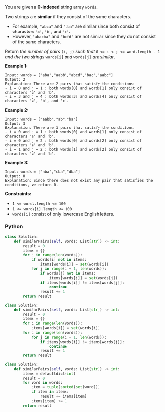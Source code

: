 You are given a  **0-indexed**  string array  `words`.

Two strings are  **similar**  if they consist of the same characters.

- For example,  `"abca"`  and  `"cba"`  are similar since both consist of characters  `'a'`,  `'b'`, and  `'c'`.
- However,  `"abacba"`  and  `"bcfd"`  are not similar since they do not consist of the same characters.

Return  _the number of pairs_ `(i, j)` _such that_ `0 <= i < j <= word.length - 1` _and the two strings_ `words[i]`
_and_ `words[j]` _are similar_.

**Example 1:**

```
Input: words = ["aba","aabb","abcd","bac","aabc"]
Output: 2
Explanation: There are 2 pairs that satisfy the conditions:
- i = 0 and j = 1 : both words[0] and words[1] only consist of characters 'a' and 'b'. 
- i = 3 and j = 4 : both words[3] and words[4] only consist of characters 'a', 'b', and 'c'. 
```

**Example 2:**

```
Input: words = ["aabb","ab","ba"]
Output: 3
Explanation: There are 3 pairs that satisfy the conditions:
- i = 0 and j = 1 : both words[0] and words[1] only consist of characters 'a' and 'b'. 
- i = 0 and j = 2 : both words[0] and words[2] only consist of characters 'a' and 'b'.
- i = 1 and j = 2 : both words[1] and words[2] only consist of characters 'a' and 'b'.
```

**Example 3:**

```
Input: words = ["nba","cba","dba"]
Output: 0
Explanation: Since there does not exist any pair that satisfies the conditions, we return 0.
```

**Constraints:**

- `1 <= words.length <= 100`
- `1 <= words[i].length <= 100`
- `words[i]`  consist of only lowercase English letters.

### Python

```python
class Solution:
    def similarPairs(self, words: List[str]) -> int:
        result = 0
        items = {}
        for i in range(len(words)):
            if words[i] not in items:
                items[words[i]] = set(words[i])
            for j in range(i + 1, len(words)):
                if words[j] not in items:
                    items[words[j]] = set(words[j])
                if items[words[i]] != items[words[j]]:
                    continue
                result += 1
        return result
```

```python
class Solution:
    def similarPairs(self, words: List[str]) -> int:
        result = 0
        items = {}
        for i in range(len(words)):
            items[words[i]] = set(words[i])
        for i in range(len(words)):
            for j in range(i + 1, len(words)):
                if items[words[i]] != items[words[j]]:
                    continue
                result += 1
        return result
```

```python
class Solution:
    def similarPairs(self, words: List[str]) -> int:
        items = defaultdict(int)
        result = 0
        for word in words:
            item = tuple(sorted(set(word)))
            if item in items:
                result += items[item]
            items[item] += 1
        return result
```